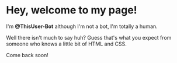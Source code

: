 <h1>Hey, welcome to my page!</h1>

I'm <strong>@ThisUser-Bot</strong> although I'm not a bot, I'm totally a human. 

Well there isn't much to say huh? Guess that's what you expect from someone who knows a little bit of HTML and CSS. 

Come back soon!

<!---
ThisUser-Bot/ThisUser-Bot is a ✨ special ✨ repository because its `README.md` (this file) appears on your GitHub profile.
You can click the Preview link to take a look at your changes.
--->
